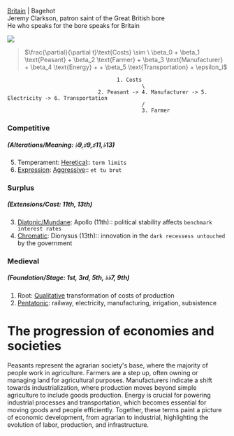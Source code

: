 [Britain](https://www.economist.com/britain/2024/05/01/jeremy-clarkson-patron-saint-of-the-great-british-bore) | Bagehot     
Jeremy Clarkson, patron saint of the Great British bore    
He who speaks for the bore speaks for Britain     

![](https://www.economist.com/cdn-cgi/image/width=1424,quality=80,format=auto/content-assets/images/20240405_BRD000.jpg)

> $\frac{\partial}{\partial t}\text{Costs} \sim \ \beta_0 + \beta_1 \text{Peasant} + \beta_2 \text{Farmer} + \beta_3 \text{Manufacturer} + \beta_4 \text{Energy} + + \beta_5 \text{Transportation} + \epsilon_i$

 
                                       1. Costs
                                               \
                                 2. Peasant -> 4. Manufacturer -> 5. Electricity -> 6. Transportation
                                               /
                                               3. Farmer



### Competitive
##### (Alterations/Meaning: ♭9,♯9,♯11,♭13) 
5. Temperament: [Heretical](https://www.gutenberg.org/cache/epub/27458/pg27458-images.html):: `term limits`
6. [Expression](https://www.youtube.com/watch?v=e4Vp7Fpv5BI): [Aggressive](https://onlinelibrary.wiley.com/doi/full/10.1111/j.1600-6143.2011.03789.x):: `et tu brut`
### Surplus
##### (Extensions/Cast: 11th, 13th)
3. [Diatonic/Mundane](https://en.wikipedia.org/wiki/The_Good,_the_Bad_and_the_Ugly): Apollo (11th):: political stability affects `benchmark interest rates`
4. [Chromatic](https://en.wikipedia.org/wiki/No_Country_for_Old_Men): Dionysus (13th):: innovation in the `dark recessess untouched` by the government
### Medieval 
##### (Foundation/Stage: 1st, 3rd, 5th, ♭♭7, 9th)
1. Root: [Qualitative](https://www.youtube.com/watch?v=585IMBb14Kg) transformation of costs of production
2. [Pentatonic](https://en.wikipedia.org/wiki/Seven_Samurai): railway, electricity, manufacturing, irrigation, subsistence 

# The progression of economies and societies

Peasants represent the agrarian society's base, where the majority of people work in agriculture. Farmers are a step up, often owning or managing land for agricultural purposes. Manufacturers indicate a shift towards industrialization, where production moves beyond simple agriculture to include goods production. Energy is crucial for powering industrial processes and transportation, which becomes essential for moving goods and people efficiently. Together, these terms paint a picture of economic development, from agrarian to industrial, highlighting the evolution of labor, production, and infrastructure.
 
